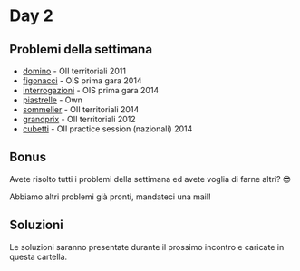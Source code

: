 # Day 2

## Problemi della settimana
* [domino](https://training.olinfo.it/#/task/domino/statement) - OII territoriali 2011
* [figonacci](https://training.olinfo.it/#/task/figonacci/statement) - OIS prima gara 2014
* [interrogazioni](https://training.olinfo.it/#/task/interrogazioni/statement) - OIS prima gara 2014
* [piastrelle](https://training.olinfo.it/#/task/piastrelle/statement) - Own
* [sommelier](https://training.olinfo.it/#/task/sommelier/statement) - OII territoriali 2014
* [grandprix](https://training.olinfo.it/#/task/grandprix/statement) - OII territoriali 2012
* [cubetti](https://training.olinfo.it/#/task/cubetti/statement) - OII practice session (nazionali) 2014

## Bonus
Avete risolto tutti i problemi della settimana ed avete voglia di farne altri? :sunglasses:

Abbiamo altri problemi già pronti, mandateci una mail!

## Soluzioni
Le soluzioni saranno presentate durante il prossimo incontro e caricate in questa cartella.
